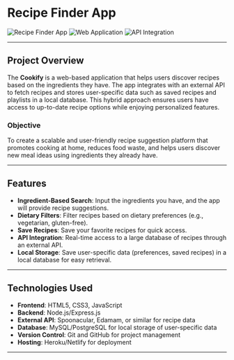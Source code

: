 # Recipe Finder App

![Recipe Finder App](https://img.shields.io/badge/MVC-Architecture-blue.svg)
![Web Application](https://img.shields.io/badge/Web-Application-brightgreen.svg)
![API Integration](https://img.shields.io/badge/API-Integration-orange.svg)

---

## Project Overview

The **Cookify** is a web-based application that helps users discover recipes based on the ingredients they have. The app integrates with an external API to fetch recipes and stores user-specific data such as saved recipes and playlists in a local database. This hybrid approach ensures users have access to up-to-date recipe options while enjoying personalized features.

### **Objective**
To create a scalable and user-friendly recipe suggestion platform that promotes cooking at home, reduces food waste, and helps users discover new meal ideas using ingredients they already have.

---

## Features

- **Ingredient-Based Search**: Input the ingredients you have, and the app will provide recipe suggestions.
- **Dietary Filters**: Filter recipes based on dietary preferences (e.g., vegetarian, gluten-free).
- **Save Recipes**: Save your favorite recipes for quick access.
- **API Integration**: Real-time access to a large database of recipes through an external API.
- **Local Storage**: Save user-specific data (preferences, saved recipes) in a local database for easy retrieval.

---

## Technologies Used

- **Frontend**: HTML5, CSS3, JavaScript 
- **Backend**: Node.js/Express.js
- **External API**: Spoonacular, Edamam, or similar for recipe data
- **Database**: MySQL/PostgreSQL for local storage of user-specific data
- **Version Control**: Git and GitHub for project management
- **Hosting**: Heroku/Netlify for deployment

---